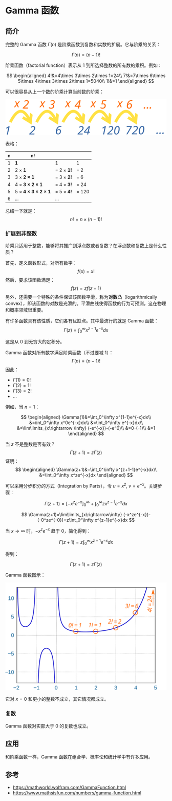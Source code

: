 # Gamma 函数

## 简介

完整的 Gamma 函数 $\Gamma (n)$ 是阶乘函数到复数和实数的扩展。它与阶乘的关系：

$$
\Gamma(n)=(n-1)!
$$

阶乘函数（factorial function）表示从 1 到所选择整数的所有数的乘积。例如：

$$
\begin{aligned}
    4!&=4\times 3\times 2\times 1=24\\
    7!&=7\times 6\times 5\times 4\times 3\times 2\times 1=5040\\
    1!&=1
\end{aligned}
$$

可以很容易从上一个数的阶乘计算当前数的阶乘：

![factorial multiply](./images/factorial-how.svg)

表格：

| n    | n!                    |              |       |
| ---- | --------------------- | ------------ | ----- |
| 1    | **1**                 | 1            | 1     |
| 2    | 2 × **1**             | = 2 × **1!** | = 2   |
| 3    | 3 × **2 × 1**         | = 3 × **2!** | = 6   |
| 4    | 4 × **3 × 2 × 1**     | = 4 × **3!** | = 24  |
| 5    | 5 × **4 × 3 × 2 × 1** | = 5 × **4!** | = 120 |
| 6    | ...                   | ...          |       |

总结一下就是：
$$
n!=n\times (n-1)!
$$

### 扩展到非整数

阶乘只适用于整数，能够将其推广到浮点数或者复数？在浮点数和复数上是什么性质？

首先，定义函数形式，对所有数字：
$$
f(x)=x!
$$
然后，要求该函数满足：
$$
f(z)=zf(z-1)
$$
另外，还需要一个特殊的条件保证该函数平滑，称为**对数凸**（logarithmically convex），即该函数的对数是光滑的。平滑曲线使得函数的行为可预测，这在物理和概率领域很重要。

有许多函数具有该性质，它们各有优缺点。其中最流行的就是 Gamma 函数：
$$
\Gamma(z)=\int_0^\infty x^{z-1}e^{-x}dx
$$

这是从 0 到无穷大的定积分。

Gamma 函数对所有数字满足阶乘函数（不过要减 1）：
$$
\Gamma (n)=(n-1)!
$$
因此：

- $\Gamma(1)=0!$
- $\Gamma(2)=1!$
- $\Gamma(3)=2!$
- ...

例如，当 $n=1$：

$$
\begin{aligned}
    \Gamma(1)&=\int_0^\infty  x^{1-1}e^{-x}dx\\
    &=\int_0^\infty x^0e^{-x}dx\\
    &=\int_0^\infty e^{-x}dx\\
    &=\lim\limits_{x\rightarrow \infty} (-e^{-x})-(-e^0)\\
    &=0-(-1)\\
    &=1
\end{aligned}
$$

当 $z$ 不是整数是否有效？
$$
\Gamma(z+1)=z\Gamma(z)
$$
证明：
$$
\begin{aligned}
    \Gamma(z+1)&=\int_0^\infty x^{z+1-1}e^{-x}dx\\
    &=\int_0^\infty x^ze^{-x}dx
\end{aligned}
$$

可以采用分步积分的方式（Integration by Parts），令 $u=x^z$, $v=e^{-x}$。关键步骤：

$$
\Gamma(z+1)=[-x^ze^{-x}]_0^\infty+\int_0^\infty zx^{z-1}e^{-x}dx
$$

$$
\Gamma(z+1)=\lim\limits_{x\rightarrow\infty} (-x^ze^{-x})-(-0^ze^{-0})+z\int_0^\infty x^{z-1}e^{-x}dx
$$

当 $x\rightarrow\infty$ 时，$-x^ze^{-x}$ 趋于 0，简化得到：

$$
\Gamma(z+1)=z\int_0^\infty x^{z-1}e^{-x}dx
$$

得到：

$$
\Gamma(z+1)=z\Gamma(z)
$$

Gamma 函数图示：

![gamma function ](./images/gamma-plot.svg)

它对 $x=0$ 和更小的整数不成立，其它情况都成立。

### 复数

Gamma 函数对实部大于 0 的复数也成立。

## 应用

和阶乘函数一样，Gamma 函数在组合学、概率论和统计学中有许多应用。

## 参考

- https://mathworld.wolfram.com/GammaFunction.html
- https://www.mathsisfun.com/numbers/gamma-function.html